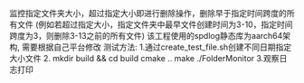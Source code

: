 监控指定文件夹大小，超过指定大小即进行删除操作，删除早于指定时间跨度的所有文件
(例如若超过指定大小，指定文件夹中最早文件创建时间为3-10，指定时间跨度为3，则删除3-13之前的所有文件)
该工程使用的spdlog静态库为aarch64架构, 需要根据自己平台修改
测试方法:
1.通过create_test_file.sh创建不同日期指定大小文件
2.
    mkdir build && cd build
    cmake ..
    make
    ./FolderMonitor
3.观察日志打印